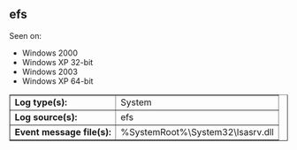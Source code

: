 ## efs

Seen on:
* Windows 2000
* Windows XP 32-bit
* Windows 2003
* Windows XP 64-bit

<table border="1" class="docutils">
  <tbody>
    <tr>
      <td><b>Log type(s):</b></td>
      <td>System</td>
    </tr>
    <tr>
      <td><b>Log source(s):</b></td>
      <td>efs</td>
    </tr>
    <tr>
      <td><b>Event message file(s):</b></td>
      <td>%SystemRoot%\System32\lsasrv.dll</td>
    </tr>
  </tbody>
</table>

&nbsp;

